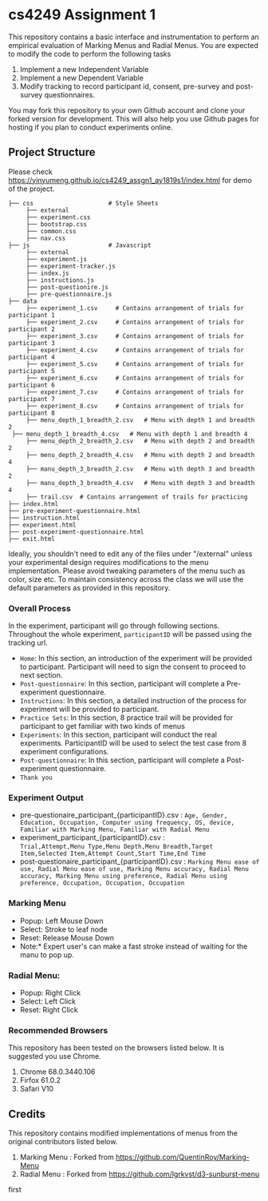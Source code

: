 # cs4249 Assignment 1
This repository contains a basic interface and instrumentation to perform an empirical evaluation of Marking Menus and Radial Menus. You are expected to modify the code to perform the following tasks
1. Implement a new Independent Variable
2. Implement a new Dependent Variable
3. Modify tracking to record participant id, consent, pre-survey and post-survey questionnaires.

 You may fork this repository to your own Github account and clone your forked version for development. This will also help you use Github pages for hosting if you plan to conduct experiments online.
 
 ## Project Structure
 Please check https://yinyumeng.github.io/cs4249_assgn1_ay1819s1/index.html for demo of the project.
 
    ├── css                     # Style Sheets
         ├── external           
         ├── experiment.css  
         ├── bootstrap.css  
         ├── common.css  
         ├── nav.css    
    ├── js                      # Javascript
         ├── external          
         ├── experiment.js    
         ├── experiment-tracker.js
         ├── index.js
         ├── instructions.js
         ├── post-questionire.js
         ├── pre-questionnaire.js
    ├── data           
         ├── experiment_1.csv     # Contains arrangement of trials for participant 1
         ├── experiment_2.csv     # Contains arrangement of trials for participant 2
         ├── experiment_3.csv     # Contains arrangement of trials for participant 3
         ├── experiment_4.csv     # Contains arrangement of trials for participant 4
         ├── experiment_5.csv     # Contains arrangement of trials for participant 5
         ├── experiment_6.csv     # Contains arrangement of trials for participant 6
         ├── experiment_7.csv     # Contains arrangement of trials for participant 7
         ├── experiment_8.csv     # Contains arrangement of trials for participant 8
         ├── menu_depth_1_breadth_2.csv   # Menu with depth 1 and breadth 2
	 ├── menu_depth_1_breadth_4.csv   # Menu with depth 1 and breadth 4
         ├── menu_depth_2_breadth_2.csv   # Menu with depth 2 and breadth 2
         ├── menu_depth_2_breadth_4.csv   # Menu with depth 2 and breadth 4
         ├── manu_depth_3_breadth_2.csv   # Menu with depth 3 and breadth 2
         ├── manu_depth_3_breadth_4.csv   # Menu with depth 3 and breadth 4
         ├── trail.csv  # Contains arrangement of trails for practicing
    ├── index.html  
    ├── pre-experiment-questionnaire.html  
    ├── instruction.html  
    ├── experiment.html  
    ├── post-experiment-questionnaire.html  
    ├── exit.html  

Ideally, you shouldn't need to edit any of the files under "/external" unless your experimental design requires modifications to the menu implementation. Please avoid tweaking parameters of the menu such as color, size etc. To maintain consistency across the class we will use the default parameters as provided in this repository.

### Overall Process
In the experiment, participant will go through following sections.
Throughout the whole experiment, `participantID` will be passed using the tracking url. 
- `Home`: In this section, an introduction of the experiment will be provided to participant. Participant will need to sign the consent to proceed to next section.
- `Post-questionnaire`: In this section, participant will complete a Pre-experiment questionnaire. 
- `Instructions`: In this section, a detailed instruction of the process for experiment will be provided to participant.
- `Practice Sets`: In this section, 8 practice trail will be provided for participant to get familiar with two kinds of menus
- `Experiments`: In this section, participant will conduct the real experiments. ParticipantID will be used to select the test case from 8 experiment configurations.
- `Post-questionnaire`: In this section, participant will complete a Post-experiment questionnaire.
- `Thank you`

### Experiment Output

- pre-questionaire_participant_{participantID}.csv :
`Age, Gender, Education, Occupation, Computer using frequency, OS, device, Familiar with Marking Menu, Familiar with Radial Menu`
- experiment_participant_{participantID}.csv :   
`Trial,Attempt,Menu Type,Menu Depth,Menu Breadth,Target Item,Selected Item,Attempt Count,Start Time,End Time`
- post-questionaire_participant_{participantID}.csv :
`Marking Menu ease of use, Radial Menu ease of use, Marking Menu accuracy, Radial Menu accuracy, Marking Menu using preference, Radial Menu using preference, Occupation, Occupation, Occupation`

### Marking Menu 
- Popup: Left Mouse Down
- Select: Stroke to leaf node
- Reset: Release Mouse Down
- Note:* Expert user's can make a fast stroke instead of waiting for the manu to pop up.
### Radial Menu:
- Popup: Right Click
- Select: Left Click
- Reset: Right Click
   
### Recommended Browsers
This repository has been tested on the browsers listed below. It is suggested you use Chrome.
1. Chrome 68.0.3440.106
2. Firfox 61.0.2
3. Safari V10

 ## Credits
This repository contains modified implementations of menus from the original contributors listed below.
1. Marking Menu : Forked from https://github.com/QuentinRoy/Marking-Menu
2. Radial Menu : Forked from https://github.com/lgrkvst/d3-sunburst-menu

first
